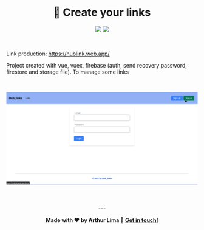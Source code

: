 
<h1 align="center">
  🔗 Create your links
</h1>


<p align="center">

  <a alt="Arthur Lima Linkedin" href="https://www.linkedin.com/in/arthur-lima-294ab0103/">
    <img src="https://img.shields.io/badge/LinkedIn-Arthur-blue?logo=linkedin"/></a>
 
  <a alt="Arthur Lima GitHub" href="https://github.com/thurdelima">
  <img src="https://img.shields.io/badge/GitHub-thurdelima-lightgrey?logo=github"/></a>
 

</p>
<br/>

Link production: https://hublink.web.app/

Project created with vue, vuex, firebase (auth, send recovery password, firestore and storage file). To manage some links

<br/>

![alt text](https://raw.githubusercontent.com/thurdelima/vuejs-firebase-hublinks/master/hublink.gif)


<br/>



<h4 align="center">
  ---

Made with ♥   by Arthur Lima :wave: [Get in touch!](https://www.linkedin.com/in/arthur-lima-294ab0103/)
</h4>




























